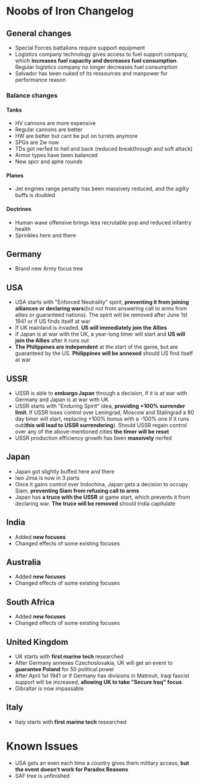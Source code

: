 # Noobs of Iron Changelog
## General changes
- Special Forces battalions require support equipment
- Logistics company technology gives access to fuel support company, which **increases fuel capacity and decreases fuel consumption**. Regular logistics company no longer decreases fuel consumption
- Salvador has been nuked of its ressources and manpower for performance reason
### Balance changes
#### Tanks
- HV cannons are more expensive
- Regular cannons are better
- HW are better but cant be put on turrets anymore
- SPGs are 2w now
- TDs got nerfed to hell and back (reduced breakthrough and soft attack)
- Armor types have been balanced
- New apcr and aphe rounds
#### Planes
- Jet engines range penalty has been massively reduced, and the agilty buffs is doubled
#### Doctrines
- Human wave offensive brings less recrutable pop and reduced infantry health
- Sprinkles here and there

## Germany
- Brand new Army focus tree

## USA
- USA starts with "Enforced Neutrality" spirit, **preventing it from joining alliances or declaring wars**(but not from answering call to arms from allies or guaranteed nations). The spirit will be removed after June 1st 1941 or if US finds itself at war
- If UK mainland is invaded, **US will immediately join the Allies**
- If Japan is at war with the UK, a year-long timer will start and **US will join the Allies** after it runs out
- **The Philippines are independent** at the start of the game, but are guaranteed by the US. **Philippines will be annexed** should US find itself at war

## USSR
- USSR is able to **embargo Japan** through a decision, if it is at war with Germany and Japan is at war with UK
- USSR starts with "Enduring Spirit" idea, **providing +100% surrender limit**. If USSR loses control over Leningrad, Moscow and Stalingrad a 90 day timer will start, replacing +100% bonus with a -100% one if it runs out(**this will lead to USSR surrendering**). Should USSR regain control over any of the above-mentioned cities **the timer will be reset**
- USSR production efficiency growth has been **massively** nerfed

## Japan
- Japan got slightly buffed here and there
- Iwo Jima is now in 3 parts
- Once it gains control over Indochina, Japan gets a decision to occupy Siam, **preventing Siam from refusing call to arms**
- Japan has **a truce with the USSR** at game start, which prevents it from declaring war. **The truce will be removed** should India capitulate

## India
- Added **new focuses**
- Changed effects of some existing focuses

## Australia
- Added **new focuses**
- Changed effects of some existing focuses

## South Africa
- Added **new focuses**
- Changed effects of some existing focuses

## United Kingdom
- UK starts with **first marine tech** researched
- After Germany annexes Czechoslovakia, UK will get an event to **guarantee Poland** for 50 political power
- After April 1st 1941 or if Germany has divisions in Matrouh, Iraqi fascist support will be increased, **allowing UK to take "Secure Iraq" focus**
- Gibraltar is now impassable

## Italy
- Italy starts with **first marine tech** researched

# Known Issues
- USA gets an even each time a country gives them military access, **but the event doesn't work for Paradox Reasons**
- SAF tree is unfinished

